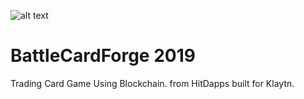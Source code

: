 ![alt text](https://raw.githubusercontent.com/HitDappsGames/BattleCardForge/blob/master/Battle-Card-Forge.png)
# BattleCardForge 2019
Trading Card Game Using Blockchain.
from HitDapps built for Klaytn.
